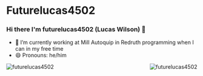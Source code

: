 # Futurelucas4502

### Hi there I'm futurelucas4502 (Lucas Wilson) 👋

- 🌱 I’m currently working at Mill Autoquip in Redruth programming when I can in my free time
- 😄 Pronouns: he/him
<!-- - 🔭 I’m currently working on -->
<!-- - 📫 How to reach me: -->
<!-- - 🤔 I’m looking for help with [Light Electron Renderer](https://github.com/futurelucas4502/light-electron-renderer) -->
<!-- - 👯 I’m looking to collaborate on ... -->
<!-- - 💬 Ask me about ... -->
<!-- - ⚡ Fun fact: ... -->


<img align="left" src="https://github-readme-stats.vercel.app/api?username=futurelucas4502&show_icons=true" alt="futurelucas4502" />
<p align="right"> <img src="https://komarev.com/ghpvc/?username=futurelucas4502" alt="futurelucas4502" /> </p>
